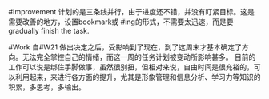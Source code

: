
#Improvement
计划的是三条线并行，由于进度还不错，并没有盯紧目标。这是需要改善的地方，设置bookmark或 #ing的形式，不需要太迅速，而是要 gradually finish the task.

#Work
自#W21 做出决定之后，受影响到了现在，到了这周末才基本确定了方向。无法完全掌控自己的情绪，而这一周的任务计划被变动所影响甚多。
目前的工作可以说是绑住手脚做事，虽然很别扭，但相对来说，自由时间是很充裕的，可以利用起来，来进行各方面的提升，尤其是形象管理和信息分析、学习力等知识的积累，多思考，多输出。
